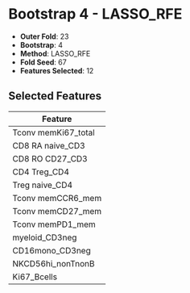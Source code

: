 # Bootstrap 4 - LASSO_RFE

- **Outer Fold**: 23
- **Bootstrap**: 4
- **Method**: LASSO_RFE
- **Fold Seed**: 67
- **Features Selected**: 12

## Selected Features

| Feature |
|---------|
| Tconv memKi67_total |
| CD8 RA naive_CD3 |
| CD8 RO CD27_CD3 |
| CD4 Treg_CD4 |
| Treg naive_CD4 |
| Tconv memCCR6_mem |
| Tconv memCD27_mem |
| Tconv memPD1_mem |
| myeloid_CD3neg |
| CD16mono_CD3neg |
| NKCD56hi_nonTnonB |
| Ki67_Bcells |
